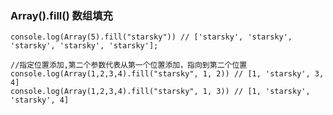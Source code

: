 ### Array().fill() 数组填充

	console.log(Array(5).fill("starsky")) // ['starsky', 'starsky', 'starsky', 'starsky', 'starsky'];
	
	//指定位置添加,第二个参数代表从第一个位置添加，指向到第二个位置
	console.log(Array(1,2,3,4).fill("starsky", 1, 2)) // [1, 'starsky', 3, 4]
	console.log(Array(1,2,3,4).fill("starsky", 1, 3)) // [1, 'starsky', 'starsky', 4]
	
	